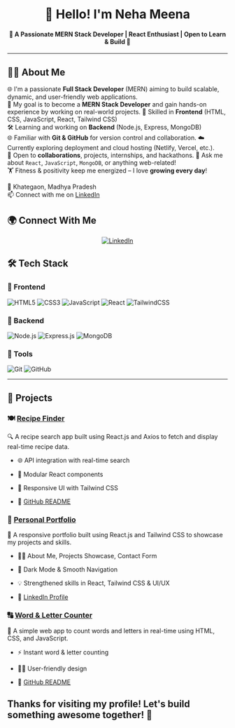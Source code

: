 <div align="center">
 
# 👋 Hello! I'm Neha Meena

 #### 🌟 A Passionate MERN Stack Developer | React Enthusiast | Open to Learn & Build 🚀
---
</div>

## 👩‍💻 About Me


🌐 I'm a passionate **Full Stack Developer** (MERN) aiming to build scalable, dynamic, and user-friendly web applications.  
🎯 My goal is to become a **MERN Stack Developer** and gain hands-on experience by working on real-world projects.
🔧 Skilled in **Frontend** (HTML, CSS, JavaScript, React, Tailwind CSS)  
🛠️ Learning and working on **Backend** (Node.js, Express, MongoDB)  
🌐 Familiar with **Git & GitHub** for version control and collaboration.
☁️ Currently exploring deployment and cloud hosting (Netlify, Vercel, etc.).  
🤝 Open to **collaborations**, projects, internships, and hackathons.
💬 Ask me about `React`, `JavaScript`, `MongoDB`, or anything web-related!    
🏋️ Fitness & positivity keep me energized – I love **growing every day**!

📍 Khategaon, Madhya Pradesh  
📫 Connect with me on [LinkedIn](https://www.linkedin.com/in/contact-neha-meena)  



##  🌍 Connect With Me
<div align="center">

[![LinkedIn](https://img.shields.io/badge/-LinkedIn-blue?style=flat-square&logo=linkedin&logoColor=white)](https://www.linkedin.com/in/contact-neha-meena)  

</div>


## 🛠️ Tech Stack

### 🧩 Frontend
![HTML5](https://img.shields.io/badge/HTML5-E34F26?style=flat&logo=html5&logoColor=white)
![CSS3](https://img.shields.io/badge/CSS3-1572B6?style=flat&logo=css3&logoColor=white)
![JavaScript](https://img.shields.io/badge/JavaScript-F7DF1E?style=flat&logo=javascript&logoColor=black)
![React](https://img.shields.io/badge/React-20232A?style=flat&logo=react&logoColor=61DAFB)
![TailwindCSS](https://img.shields.io/badge/TailwindCSS-38B2AC?style=flat&logo=tailwind-css&logoColor=white)

### 🧰 Backend
![Node.js](https://img.shields.io/badge/Node.js-339933?style=flat&logo=nodedotjs&logoColor=white)
![Express.js](https://img.shields.io/badge/Express.js-000000?style=flat&logo=express&logoColor=white)
![MongoDB](https://img.shields.io/badge/MongoDB-47A248?style=flat&logo=mongodb&logoColor=white)

### 🧪 Tools
![Git](https://img.shields.io/badge/Git-F05032?style=flat&logo=git&logoColor=white)
![GitHub](https://img.shields.io/badge/GitHub-181717?style=flat&logo=github&logoColor=white)

---

## 🚀 Projects

### 🍽️ [Recipe Finder](https://bit.ly/Recipes_finder)

🔍 A recipe search app built using React.js and Axios to fetch and display real-time recipe data.

- 🌐 API integration with real-time search
   
- 🧩 Modular React components
  
- 🎨 Responsive UI with Tailwind CSS
    
- 📖 [GitHub README](https://bit.ly/Recipes_finder)



### 💼 [Personal Portfolio](https://bit.ly/Neha_Meena_Portfolio)

🌟 A responsive portfolio built using React.js and Tailwind CSS to showcase my projects and skills.

- 👩‍💻 About Me, Projects Showcase, Contact Form
  
- 🌙 Dark Mode & Smooth Navigation
  
- 💡 Strengthened skills in React, Tailwind CSS & UI/UX
    
- 🔗 [LinkedIn Profile](https://www.linkedin.com/in/contact-neha-meena)



### 🔠 [Word & Letter Counter](https://bit.ly/README-Word-Letter-Counter)

📝 A simple web app to count words and letters in real-time using HTML, CSS, and JavaScript.

- ⚡ Instant word & letter counting
  
- 🧑‍💻 User-friendly design
  
- 📖 [GitHub README](https://bit.ly/README-Word-Letter-Counter)




## Thanks for visiting my profile! Let's build something awesome together! 💫
